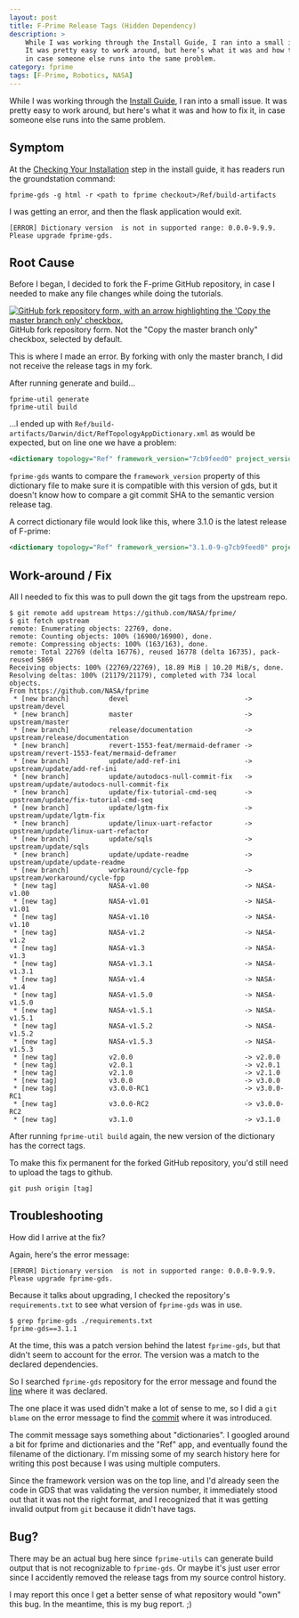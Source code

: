 ```yaml
---
layout: post
title: F-Prime Release Tags (Hidden Dependency)
description: >
    While I was working through the Install Guide, I ran into a small issue.
    It was pretty easy to work around, but here’s what it was and how to fix it,
    in case someone else runs into the same problem.
category: fprime
tags: [F-Prime, Robotics, NASA]
---
```


While I was working through the [Install Guide][install], I ran into a small issue.
It was pretty easy to work around, but here's what it was and how to fix it, in
case someone else runs into the same problem.

## Symptom
At the [Checking Your Installation][check] step in the install guide, it has
readers run the groundstation command:

```
fprime-gds -g html -r <path to fprime checkout>/Ref/build-artifacts
```

I was getting an error, and then the flask application would exit.

```
[ERROR] Dictionary version  is not in supported range: 0.0.0-9.9.9. Please upgrade fprime-gds.
```

## Root Cause

Before I began, I decided to fork the F-prime GitHub repository, in case I
needed to make any file changes while doing the tutorials.

<p class="image-frame"><a href="{{site.baseurl}}/images/fprime-git-tags-1_big.png"><img src="{{ site.baseurl }}/images/fprime-git-tags-1_small.png" alt="GitHub fork repository form, with an arrow highlighting the 'Copy the master branch only' checkbox."></a>GitHub fork repository form. Not the "Copy the master branch only" checkbox, selected by default.</p>

This is where I made an error. By forking with only the master branch, I did not
receive the release tags in my fork.

After running generate and build...

```
fprime-util generate
fprime-util build
```

...I ended up with `Ref/build-artifacts/Darwin/dict/RefTopologyAppDictionary.xml`
as would be expected, but on line one we have a problem:

```xml
<dictionary topology="Ref" framework_version="7cb9feed0" project_version="7cb9feed0">
```

`fprime-gds` wants to compare the `framework_version` property of this dictionary
file to make sure it is compatible with this version of gds, but it doesn't know
how to compare a git commit SHA to the semantic version release tag.

A correct dictionary file would look like this, where 3.1.0 is the latest
release of F-prime:

```xml
<dictionary topology="Ref" framework_version="3.1.0-9-g7cb9feed0" project_version="3.1.0-9-g7cb9feed0">
```

## Work-around / Fix
All I needed to fix this was to pull down the git tags from the upstream repo.

```
$ git remote add upstream https://github.com/NASA/fprime/
$ git fetch upstream 
remote: Enumerating objects: 22769, done.
remote: Counting objects: 100% (16900/16900), done.
remote: Compressing objects: 100% (163/163), done.
remote: Total 22769 (delta 16776), reused 16778 (delta 16735), pack-reused 5869
Receiving objects: 100% (22769/22769), 18.89 MiB | 10.20 MiB/s, done.
Resolving deltas: 100% (21179/21179), completed with 734 local objects.
From https://github.com/NASA/fprime
 * [new branch]          devel                             -> upstream/devel
 * [new branch]          master                            -> upstream/master
 * [new branch]          release/documentation             -> upstream/release/documentation
 * [new branch]          revert-1553-feat/mermaid-deframer -> upstream/revert-1553-feat/mermaid-deframer
 * [new branch]          update/add-ref-ini                -> upstream/update/add-ref-ini
 * [new branch]          update/autodocs-null-commit-fix   -> upstream/update/autodocs-null-commit-fix
 * [new branch]          update/fix-tutorial-cmd-seq       -> upstream/update/fix-tutorial-cmd-seq
 * [new branch]          update/lgtm-fix                   -> upstream/update/lgtm-fix
 * [new branch]          update/linux-uart-refactor        -> upstream/update/linux-uart-refactor
 * [new branch]          update/sqls                       -> upstream/update/sqls
 * [new branch]          update/update-readme              -> upstream/update/update-readme
 * [new branch]          workaround/cycle-fpp              -> upstream/workaround/cycle-fpp
 * [new tag]             NASA-v1.00                        -> NASA-v1.00
 * [new tag]             NASA-v1.01                        -> NASA-v1.01
 * [new tag]             NASA-v1.10                        -> NASA-v1.10
 * [new tag]             NASA-v1.2                         -> NASA-v1.2
 * [new tag]             NASA-v1.3                         -> NASA-v1.3
 * [new tag]             NASA-v1.3.1                       -> NASA-v1.3.1
 * [new tag]             NASA-v1.4                         -> NASA-v1.4
 * [new tag]             NASA-v1.5.0                       -> NASA-v1.5.0
 * [new tag]             NASA-v1.5.1                       -> NASA-v1.5.1
 * [new tag]             NASA-v1.5.2                       -> NASA-v1.5.2
 * [new tag]             NASA-v1.5.3                       -> NASA-v1.5.3
 * [new tag]             v2.0.0                            -> v2.0.0
 * [new tag]             v2.0.1                            -> v2.0.1
 * [new tag]             v2.1.0                            -> v2.1.0
 * [new tag]             v3.0.0                            -> v3.0.0
 * [new tag]             v3.0.0-RC1                        -> v3.0.0-RC1
 * [new tag]             v3.0.0-RC2                        -> v3.0.0-RC2
 * [new tag]             v3.1.0                            -> v3.1.0
 ```

After running `fprime-util build` again, the new version of the dictionary has the
correct tags.

To make this fix permanent for the forked GitHub repository, you'd still need to
upload the tags to github.

```
git push origin [tag]
```

## Troubleshooting

How did I arrive at the fix?

Again, here's the error message:

```
[ERROR] Dictionary version  is not in supported range: 0.0.0-9.9.9. Please upgrade fprime-gds.
```

Because it talks about upgrading, I checked the repository's `requirements.txt`
to see what version of `fprime-gds` was in use.

```
$ grep fprime-gds ./requirements.txt
fprime-gds==3.1.1
```

At the time, this was a patch version behind the latest `fprime-gds`, but that
didn't seem to account for the error. The version was a match to the declared
dependencies.

So I searched `fprime-gds` repository for the error message and found the [line][msg]
where it was declared.

The one place it was used didn't make a lot of sense to me, so I did a `git blame`
on the error message to find the [commit][commit] where it was introduced.

The commit message says something about "dictionaries". I googled around a bit
for fprime and dictionaries and the "Ref" app, and eventually found the filename
of the dictionary. I'm missing some of my search history here for writing this
post because I was using multiple computers.

Since the framework version was on the top line, and I'd already seen the code in
GDS that was validating the version number, it immediately stood out that it was
not the right format, and I recognized that it was getting invalid output from `git`
because it didn't have tags.

## Bug?

There may be an actual bug here since `fprime-utils` can generate build output
that is not recognizable to `fprime-gds`. Or maybe it's just user error since I
accidently removed the release tags from my source control history.

I may report this once I get a better sense of what repository would "own" this
bug. In the meantime, this is my bug report. ;)

[install]: https://nasa.github.io/fprime/INSTALL.html
[check]: https://nasa.github.io/fprime/INSTALL.html#checking-your-f-installation
[msg]: https://github.com/fprime-community/fprime-gds/blob/48efee990481e3c152c1b0fb5a50821a07a1ca55/src/fprime_gds/common/loaders/xml_loader.py#L416
[commit]: https://github.com/fprime-community/fprime-gds/commit/a7dab5fba3bd99ba18ef9fe0df387d49256c39e5
